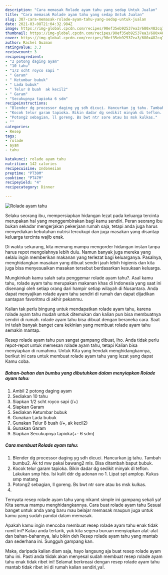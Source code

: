 ```yaml
---
description: "Cara memasak Rolade ayam tahu yang sedap Untuk Jualan"
title: "Cara memasak Rolade ayam tahu yang sedap Untuk Jualan"
slug: 307-cara-memasak-rolade-ayam-tahu-yang-sedap-untuk-jualan
date: 2021-03-08T21:04:32.984Z
image: https://img-global.cpcdn.com/recipes/90ef35eb92537ea3/680x482cq70/rolade-ayam-tahu-foto-resep-utama.jpg
thumbnail: https://img-global.cpcdn.com/recipes/90ef35eb92537ea3/680x482cq70/rolade-ayam-tahu-foto-resep-utama.jpg
cover: https://img-global.cpcdn.com/recipes/90ef35eb92537ea3/680x482cq70/rolade-ayam-tahu-foto-resep-utama.jpg
author: Rachel Guzman
ratingvalue: 3.3
reviewcount: 3
recipeingredient:
- "2 potong daging ayam"
- "10 tahu"
- "1/2 scht royco sapi "
- " Garam"
- " Ketumbar bubuk"
- " Lada bubuk"
- " Telur 8 buah  ak kecil2"
- " Garam"
- "Secukupnya tapioka 6 sdm"
recipeinstructions:
- "Blender dg processor daging yg sdh dicuci. Hancurkan jg tahu. Tambah bumbu2. Ak td mw pakai bawang2 mls. Bisa ditambah baput bubuk."
- "Kocok telur garam tapioka. Bikin dadar dg sedikit minyak di teflon. Lakukan smp hbs. Isi kulit ddr dg adonan no 1. Lipat spt amplop. Kukus smp matang"
- "Potong2 sebagian, ll goreng. Bs bwt ntr sore atau bs msk kulkas."
- ""
categories:
- Resep
tags:
- rolade
- ayam
- tahu

katakunci: rolade ayam tahu 
nutrition: 142 calories
recipecuisine: Indonesian
preptime: "PT30M"
cooktime: "PT47M"
recipeyield: "4"
recipecategory: Dinner

---
```



![Rolade ayam tahu](https://img-global.cpcdn.com/recipes/90ef35eb92537ea3/680x482cq70/rolade-ayam-tahu-foto-resep-utama.jpg)

Selaku seorang ibu, mempersiapkan hidangan lezat pada keluarga tercinta merupakan hal yang menggembirakan bagi kamu sendiri. Peran seorang ibu bukan sekadar mengerjakan pekerjaan rumah saja, tetapi anda juga harus menyediakan kebutuhan nutrisi tercukupi dan juga masakan yang disantap keluarga tercinta wajib enak.

Di waktu  sekarang, kita memang mampu mengorder hidangan instan tanpa harus repot mengolahnya lebih dulu. Namun banyak juga mereka yang selalu ingin memberikan makanan yang terlezat bagi keluarganya. Pasalnya, menghidangkan masakan yang dibuat sendiri jauh lebih higienis dan kita juga bisa menyesuaikan masakan tersebut berdasarkan kesukaan keluarga. 



Mungkinkah kamu salah satu penggemar rolade ayam tahu?. Asal kamu tahu, rolade ayam tahu merupakan makanan khas di Indonesia yang saat ini disenangi oleh setiap orang dari hampir setiap wilayah di Nusantara. Anda dapat menyajikan rolade ayam tahu sendiri di rumah dan dapat dijadikan santapan favoritmu di akhir pekanmu.

Kalian tak perlu bingung untuk mendapatkan rolade ayam tahu, karena rolade ayam tahu mudah untuk ditemukan dan kalian pun bisa membuatnya sendiri di rumah. rolade ayam tahu bisa dibuat dengan beraneka cara. Saat ini telah banyak banget cara kekinian yang membuat rolade ayam tahu semakin mantap.

Resep rolade ayam tahu pun sangat gampang dibuat, lho. Anda tidak perlu repot-repot untuk memesan rolade ayam tahu, tetapi Kalian bisa menyiapkan di rumahmu. Untuk Kita yang hendak menghidangkannya, berikut ini cara untuk membuat rolade ayam tahu yang lezat yang dapat Kamu coba.

<!--inarticleads1-->

##### Bahan-bahan dan bumbu yang dibutuhkan dalam menyiapkan Rolade ayam tahu:

1. Ambil 2 potong daging ayam
1. Sediakan 10 tahu
1. Siapkan 1/2 scht royco sapi (/+)
1. Siapkan  Garam
1. Sediakan  Ketumbar bubuk
1. Gunakan  Lada bubuk
1. Gunakan  Telur 8 buah (/+, ak kecil2)
1. Gunakan  Garam
1. Siapkan Secukupnya tapioka(+- 6 sdm)




<!--inarticleads2-->

##### Cara membuat Rolade ayam tahu:

1. Blender dg processor daging yg sdh dicuci. Hancurkan jg tahu. Tambah bumbu2. Ak td mw pakai bawang2 mls. Bisa ditambah baput bubuk.
1. Kocok telur garam tapioka. Bikin dadar dg sedikit minyak di teflon. Lakukan smp hbs. Isi kulit ddr dg adonan no 1. Lipat spt amplop. Kukus smp matang
1. Potong2 sebagian, ll goreng. Bs bwt ntr sore atau bs msk kulkas.
1. 




Ternyata resep rolade ayam tahu yang nikamt simple ini gampang sekali ya! Kita semua mampu menghidangkannya. Cara buat rolade ayam tahu Sesuai banget untuk anda yang baru mau belajar memasak maupun juga untuk kamu yang sudah pandai dalam memasak.

Apakah kamu ingin mencoba membuat resep rolade ayam tahu enak tidak rumit ini? Kalau anda tertarik, yuk kita segera buruan menyiapkan alat-alat dan bahan-bahannya, lalu bikin deh Resep rolade ayam tahu yang mantab dan sederhana ini. Sungguh gampang kan. 

Maka, daripada kalian diam saja, hayo langsung aja buat resep rolade ayam tahu ini. Pasti anda tiidak akan menyesal sudah membuat resep rolade ayam tahu enak tidak ribet ini! Selamat berkreasi dengan resep rolade ayam tahu mantab tidak ribet ini di rumah kalian sendiri,ya!.

